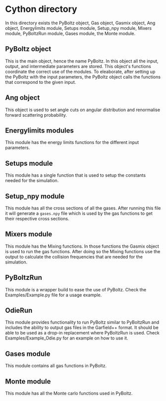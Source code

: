 # Cython directory

In this directory exists the PyBoltz object, Gas object, Gasmix object, Ang object, Energylimits module, Setups module, Setup_npy module, Mixers module, PyBoltzRun module, Gases module, the Monte module.

## PyBoltz object

This is the main object, hence the name PyBoltz. In this object all the input, output, and intermediate parameters are stored. This object's functions coordinate the correct use of the modules. To eleaborate, after setting up the PyBoltz with the input parameters, the PyBoltz object calls the functions that correspond to the given input.

## Ang object

This object is used to set angle cuts on angular distribution and renormalise forward scattering probability.

## Energylimits modules

This module has the energy limits functions for the different input parameters.

## Setups module

This module has a single function that is used to setup the constants needed for the simulation.

## Setup_npy module

This module has all the cross sections of all the gases. After running this file it will generate a `gases.npy` file which is used by the gas functions to get their respective cross sections.

## Mixers module 
This module has the Mixing functions. In those functions the Gasmix object is used to run the gas functions. After doing so the Mixing functions use the output to calculate the collision frequencies that are needed for the simulation.

## PyBoltzRun
This module is a wrapper build to ease the use of PyBoltz. Check the Examples/Example.py file for a usage example.

## OdieRun
This module provides functionality to run PyBoltz similar to PyBoltzRun and includes the ability to output gas files in the Garfield++ format. It should be able to be used as a drop-in replacement where PyBoltzRun is used. Check Examples/Example_Odie.py for an example on how to use it.

## Gases module

This module contains all gas functions in PyBoltz.

## Monte module 
This module has all the Monte carlo functions used in PyBoltz.
